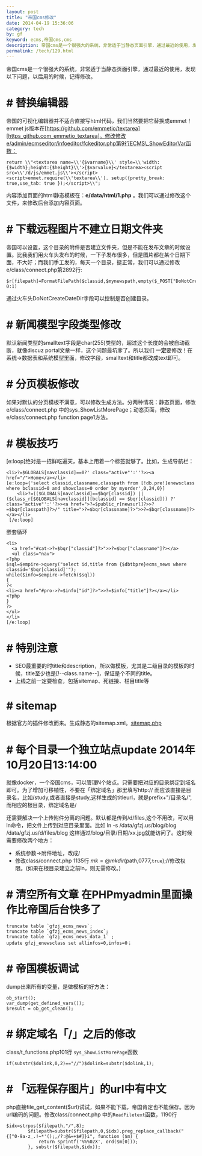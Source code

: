 ```yaml
---
layout: post
title: "帝国cms修改"
date: 2014-04-19 15:36:06
category: tech
by: gf
keyword: ecms,帝国cms,cms
description: 帝国cms是一个很强大的系统，非常适于当静态页面引擎，通过最近的使用，发现以下问题，以后用的时候，记得修改。替换编辑器帝国的可视化编辑器并不适合直接写html代码，我们当然要把它
permalink: /tech/129.html
---
```

帝国cms是一个很强大的系统，非常适于当静态页面引擎，通过最近的使用，发现以下问题，以后用的时候，记得修改。

#  # 替换编辑器 ##

帝国的可视化编辑器并不适合直接写html代码，我们当然要把它替换成emmet！emmet js版本在[https://github.com/emmetio/textarea][https_github.com_emmetio_textarea]。修改修改e/admin/ecmseditor/infoeditor/fckeditor.php第9行ECMS\_ShowEditorVar函数：

    return \\"<textarea name=\\'{$varname}\\' style=\\'width:{$width};height:{$height}\\'>{$varvalue}</textarea><script src=\\'/d/js/emmet.js\\'></script><script>emmet.require(\\'textarea\\'). setup({pretty_break: true,use_tab: true });</script>\\";

内容添加页面的html静态模板在：**e/data/html/1.php** 。我们可以通过修改这个文件，来修改后台添加内容页面。

#  # 下载远程图片不建立日期文件夹 ##

帝国可以设置，这个目录的附件是否建立文件夹，但是不能在发布文章的时候设置。比我我们用火车头发布的时候，一下子发布很多，但是图片都在某个日期下面，不大好；而我们手工发的，每天一个目录，挺正常，我们可以通过修改e/class/connect.php第2892行:

    $r[filepath]=FormatFilePath($classid,$mynewspath,empty($_POST["DoNotCreateDateDir"])?0:1)

通过火车头DoNotCreateDateDir字段可以控制是否创建目录。

#  # 新闻模型字段类型修改 ##

默认新闻类型的smalltext字段是char(255)类型的，超过这个长度的会被自动截断，就像discuz portal文章一样，这个问题最坑爹了。所以我们 **一定**要修改！在系统→数据表和系统模型里面，修改字段，smalltext和title都改成text即可。

#  # 分页模板修改 ##

如果对默认的分页模板不满意，可以修改生成方法。分两种情况：静态页面，修改e/class/connect.php 中的sys\_ShowListMorePage；动态页面，修改e/class/connect.php function page1方法。

#  # 模板技巧 ##

\[e:loop\]绝对是一招鲜吃遍天，基本上用着一个标签就够了。比如，生成导航栏：

    <li>?=$GLOBALS[navclassid]==0?' class="active"':''?>><a href="/">Home</a></li>
    [e:loop={'select classid,classname,classpath from [!db.pre!]enewsclass where bclassid=0 and showclass=0 order by myorder',0,24,0}]
        <li>?=(($GLOBALS[navclassid]==$bqr[classid]) || ($class_r[$GLOBALS[navclassid]][bclassid] == $bqr[classid])) ?' class="active"':''?>><a href=">?=$public_r[newsurl]?>>?=$bqr[classpath]?>/" title=">?=$bqr[classname]?>">>?=$bqr[classname]?></a></li>
     [/e:loop]

嵌套循环

    <li>
      <a href="#cat->?=$bqr["classid"]?>">>?=$bqr["classname"]?></a>
      <ul class="nav">
    <?php
    $sql=$empire->query("select id,title from {$dbtbpre}ecms_news where classid='$bqr[classid]'");
    while($info=$empire->fetch($sql))
    {
    ?<
    <li><a href="#pro->?=$info["id"]?>">>?=$info["title"]?></a></li>
    <?php
    }
    ?>  
    </ul>
    </li>
    [/e:loop]

#  # 特别注意 ##

 *  SEO最重要的时title和description，所以做模板，尤其是二级目录的模板的时候，title至少也是\[!--class.name--\]，保证是个不同的title。
 *  上线之前一定要检查，包括sitemap、死链接、栏目title等

#  # sitemap ##

根据官方的插件修改而来。生成静态的sitemap.xml。[sitemap.php][]

#  # 每个目录一个独立站点update 2014年10月20日13:14:00 ##

就像docker，一个帝国cms，可以管理N个站点。只需要把对应的目录绑定到域名即可。为了增加可移植性，不要在「绑定域名」那里填写http:// 而应该直接是目录名，比如/study,或者直接是study,这样生成的titleurl，就是prefix+"/目录名/",而相应的根目录，绑定域名是/

还需要解决一个上传附件分离的问题。默认都是传到/d/files,这个不用改，可以用ln命令，把文件上传到对应目录里面。比如 ln -s /data/gfzj.us/blog/blog /data/gfzj.us/d/files/blog 这样通过/blog/目录/日期/xx.jpg就能访问了。这时候需要修改两个地方：

 *  系统参数→附件地址，改成/
 *  修改class/connect.php 1135行 $mk=@mkdir($path,0777,`true`);//修改权限。(如果在根目录建立之前ln，则无需修改。)

#  # 清空所有文章 在PHPmyadmin里面操作比帝国后台快多了 ##

    truncate table `gfzj_ecms_news`;
    truncate table `gfzj_ecms_news_index`;
    truncate table `gfzj_ecms_news_data_1` ;
    update gfzj_enewsclass set allinfos=0,infos=0；

#  # 帝国模板调试 ##

dump出来所有的变量，是做模板的好方法：

    ob_start();
    var_dump(get_defined_vars());
    $result = ob_get_clean();

#  # 绑定域名「/」之后的修改 ##

class/t\_functions.php101行 `sys_ShowListMorePage`函数

    if(substr($dolink,0,2)=="//")$dolink=substr($dolink,1);

#  # 「远程保存图片」的url中有中文 ##

php直接file\_get\_content($url)试试，如果不能下载，帝国肯定也不能保存。因为url编码的问题。修改class/connect.php 中的`ReadFiletext`函数，1190行

    $idx=strpos($filepath,"/",8);
            $filepath=substr($filepath,0,$idx).preg_replace_callback("{[^0-9a-z_.!~*'();,/?:@&=+$#]}i", function ($m) {
                return sprintf('%%%02X', ord($m[0]));
            }, substr($filepath,$idx));


[https_github.com_emmetio_textarea]: https://github.com/emmetio/textarea
[sitemap.php]: /wp-content/uploads/2014/04/sitemap.php_.7z
